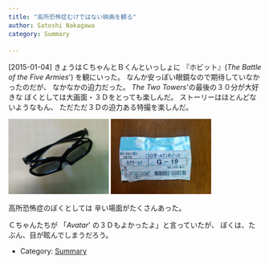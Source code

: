```yaml
---
title: "高所恐怖症むけではない映画を観る"
author: Satoshi Nakagawa
category: Summary

---
```


[2015-01-04]  きょうはＣちゃんとＢくんといっしょに
『ホビット』(_The Battle of the Five Armies_')
を観にいった。
なんか安っぽい眼鏡なので期待していなかったのだが、
なかなかの迫力だった。
_The Two Towers_'の最後の３０分が大好きな
ぼくとしては大画面・３Ｄをとっても楽しんだ。
ストーリーはほとんどないようなもん、
ただただ３Ｄの迫力ある特撮を楽しんだ。

<a href="/pict/2015-01-12-glasses.jpg"><img src="/pict/2015-01-12-glasses.jpg" alt="３Ｄめがね" width="200"/></a>
<a href="/pict/2015-01-08-ticket.jpg"><img src="/pict/2015-01-08-ticket.jpg" alt="切符" width="200"/></a>

<!--more-->
 高所恐怖症のぼくとしては
辛い場面がたくさんあった。

 Ｃちゃんたちが
「_Avatar_' の３Ｄもよかったよ」と言っていたが、
ぼくは、たぶん、目が眩んでしまうだろう。

- Category: [Summary](/categories.html#Summary)

